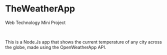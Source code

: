 # TheWeatherApp

<p>Web Technology Mini Project</p><br>

<p>This is a Node.Js app that shows the current temperature of any city across the globe, made using the OpenWeatherApp API.</p>